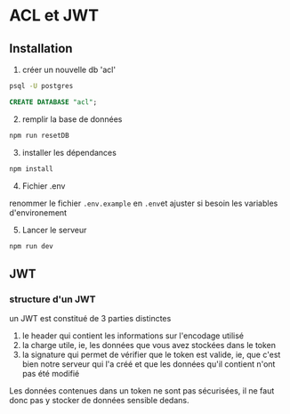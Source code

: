 # ACL et JWT

## Installation

1. créer un nouvelle db 'acl'

```bash
psql -U postgres
```

```sql
CREATE DATABASE "acl";
```

2. remplir la base de données

```bash
npm run resetDB
```

3. installer les dépendances

```bash
npm install
```

4. Fichier .env

renommer le fichier `.env.example` en `.env`et ajuster si besoin les variables d'environement

5. Lancer le serveur

```bash
npm run dev
```

## JWT

### structure d'un JWT

un JWT est constitué de 3 parties distinctes

1. le header qui contient les informations sur l'encodage utilisé
2. la charge utile, ie, les données que vous avez stockées dans le token
3. la signature qui permet de vérifier que le token est valide, ie, que c'est bien notre serveur qui l'a créé et que les données qu'il contient n'ont pas été modifié

Les données contenues dans un token ne sont pas sécurisées, il ne faut donc pas y stocker de données sensible dedans.
